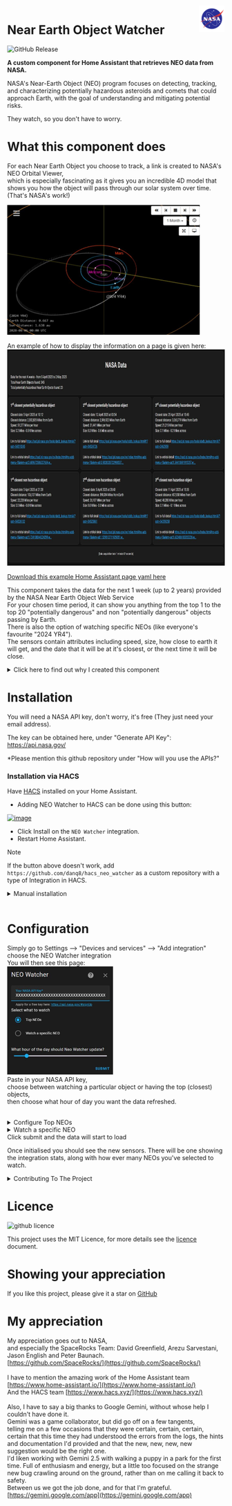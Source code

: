 <img src="https://raw.githubusercontent.com/danq8/hacs_neo_watcher/main/icon.png" alt="Near Earth Object Watcher logo" title="Near Earth Object Watcher" align="right" height="60" />

# Near Earth Object Watcher

![GitHub Release](https://img.shields.io/github/v/release/danq8/hacs_neo_watcher)

**A custom component for Home Assistant that retrieves NEO data from NASA.**

NASA's Near-Earth Object (NEO) program focuses on detecting, tracking, and characterizing potentially hazardous asteroids and comets that could approach Earth, with the goal of understanding and mitigating potential risks.

They watch, so you don't have to worry.

# What this component does
For each Near Earth Object you choose to track, a link is created to NASA's NEO Orbital Viewer,<br/>which is especially fascinating as it gives you an incredible 4D model that shows you how the object will pass through our solar system over time. <br/>(That's NASA's work!)

<img src="https://raw.githubusercontent.com/danq8/hacs_neo_watcher/main/doc/NASA_NEO_Orbital_Viewer.JPG" alt="NASA Near Earth Object Orbital Viewer" title="NASA's Near Earth Object Orbital Viewer" height="300" />

An example of how to display the information on a page is given here:
<img src="https://raw.githubusercontent.com/danq8/hacs_neo_watcher/main/doc/Example_Page.JPG" alt="Near Earth Object Watcher example page" title="Near Earth Object Watcher example page" height="500" />

<a href="https://raw.githubusercontent.com/danq8/hacs_neo_watcher/main/doc/Example_view.yaml" target=”_blank”>Download this example Home Assistant page yaml here</a><br/>

This component takes the data for the next 1 week (up to 2 years) provided by the NASA Near Earth Object Web Service<br />  For your chosen time period, it can show you anything from the top 1 to the top 20 "potentially dangerous" and non "potentially dangerous" objects passing by Earth.<br />There is also the option of watching specific NEOs (like everyone's favourite "2024 YR4").<br />  The sensors contain attributes including speed, size, how close to earth it will get, and the date that it will be at it's closest, or the next time it will be close.<br />

<details><summary>Click here to find out why I created this component</summary>

I created this Home Assistant integration for two reasons

- Because NASA has made this information public
  
  I had been searching for public API's with interesting information that I could display on HA.<br />  I wanted to learn more about what it takes to create an integration and expose entities with attributes.


- Because the NEO project is a testament to human curiosity and ingenuity.

  It's a reminder that science is not just a subject in school; it's a powerful tool for understanding and safeguarding our world.<br />  The more we know, the less we have to fear, and the more we can appreciate the incredible universe we live in.<br />  This component is meant for people who are curious to know how often large, potentially dangerous objects pass us by on a monthly basis.
  
  If you're looking for an early warning system,<br />   the NASA website and the mainstream news organisations will have the information before it's shown here, sorry.
  
  You can find out more about the NASA project here: https://science.nasa.gov/planetary-defense-neoo/<br />  and here: https://cneos.jpl.nasa.gov/ca/neo_ca_intro.html<br />  and here: https://neo.gsfc.nasa.gov/

  You can find out more about the NASA API here: https://api.nasa.gov/
</details>

# Installation

You will need a NASA API key, don't worry, it's free (They just need your email address).

The key can be obtained here, under "Generate API Key": https://api.nasa.gov/

*Please mention this github repository under "How will you use the APIs?"

### Installation via HACS

Have [HACS](https://hacs.xyz/) installed on your Home Assistant.

* Adding NEO Watcher to HACS can be done using this button:

[![image](https://my.home-assistant.io/badges/hacs_repository.svg)](https://my.home-assistant.io/redirect/hacs_repository/?owner=danq8&amp;repository=neo_watcher&amp;category=integration)

* Click Install on the `NEO Watcher` integration.
* Restart Home Assistant.
> [!NOTE]
> If the button above doesn't work, add `https://github.com/danq8/hacs_neo_watcher` as a custom repository with a type of Integration in HACS.

<details><summary>Manual installation</summary>
 
* Copy `neo_watcher`  folder from [latest release](https://github.com/danq8/hacs_neo_watcher/releases/latest) to [`custom_components` folder](https://developers.home-assistant.io/docs/creating_integration_file_structure/#where-home-assistant-looks-for-integrations) in your config directory.
* Restart the Home Assistant.
* go to Settings --> Devices & services, and click on "+ ADD INTEGRATION"
* Search for NEO Watcher, click on the result, enter your API key and click SUBMIT.
</details>
<br/>

# Configuration

Simply go to Settings --> "Devices and services" --> "Add integration"<br/>choose the NEO Watcher integration<br/>
You will then see this page:<br/>
<img src="https://raw.githubusercontent.com/danq8/hacs_neo_watcher/main/doc/Config_Page_1.JPG" alt="NEO Watcher 1st configuration page" title="NEO Watcher 1st configuration page" height="250" /><br/>
Paste in your NASA API key,<br/>choose between watching a particular object or having the top (closest) objects,<br/>then choose what hour of day you want the data refreshed.<br/><br/>

<details><summary>Configure Top NEOs</summary>
<img src="https://raw.githubusercontent.com/danq8/hacs_neo_watcher/main/doc/Config_Page_2a.JPG" alt="NEO Watcher 2nd configuration page" title="NEO Watcher 2nd configuration page" height="250" /><br/>
Here you'll be able to choose how far to look into the future in weeks (Maximum 2 years).<br/>
As well as whether you just want just the first closest top objects (potentially dangerous and non-potentially dangerous) all the way up to the top 20 objects.
</details>
<details><summary>Watch a specific NEO</summary>
<img src="https://raw.githubusercontent.com/danq8/hacs_neo_watcher/main/doc/Config_Page_2b.JPG" alt="NEO Watcher 3rd configuration page" title="NEO Watcher 3rd configuration page" height="250" /><br/>
Here you'll simply need to type in the name or designation of the object.<br/>(You can find these on NASA's NEO page: [https://cneos.jpl.nasa.gov/ca/](https://cneos.jpl.nasa.gov/ca/)<br/>
</details>
Click submit and the data will start to load<br/>

Once initialised you should see the new sensors. There will be one showing the integration stats, along with how ever many NEOs you've selected to watch.



 
<details><summary>Contributing To The Project</summary>
![python badge](https://img.shields.io/badge/Made%20with-Python-orange)
![github contributors](https://img.shields.io/github/contributors/danq8/hacs_neo_watcher?color=orange)
![last commit](https://img.shields.io/github/last-commit/danq8/hacs_neo_watcher?color=orange)

There are several ways of contributing to this project, they include:

- Suggesting new sensors or NEO information as a feature request

  using this link: [Request a feature](https://github.com/danq8/hacs_neo_watcher/issues/new?template=FEATURE-REQUEST.yml)


- Adding new sensors
- Updating or improving the documentation
- Helping answer/fix any issues raised

  For further details see [contributing](/doc/contributing.md) guidelines.
</details>

# Licence

![github licence](https://img.shields.io/badge/Licence-MIT-orange)

This project uses the MIT Licence, for more details see the <a href="/doc/LICENSE">licence</a> document.

# Showing your appreciation

If you like this project, please give it a star on [GitHub](https://github.com/danq8/hacs_neo_watcher)

# My appreciation

My appreciation goes out to NASA,<br/>
and especially the SpaceRocks Team: David Greenfield, Arezu Sarvestani, Jason English and Peter Baunach.<br/>
[https://github.com/SpaceRocks/](https://github.com/SpaceRocks/)<br/><br/>
I have to mention the amazing work of the Home Assistant team [https://www.home-assistant.io/](https://www.home-assistant.io/)<br/>
And the HACS team [https://www.hacs.xyz/](https://www.hacs.xyz/)<br/><br/>
Also, I have to say a big thanks to Google Gemini, without whose help I couldn't have done it.<br/>Gemini was a game collaborator, but did go off on a few tangents,<br/> telling me on a few occasions that they were certain, certain, certain, certain that this time they had understood the errors from the logs, the hints and documentation I'd provided and that the new, new, new, new suggestion would be the right one.<br/>I'd liken working with Gemini 2.5 with walking a puppy in a park for the first time. Full of enthusiasm and energy, but a little too focused on the strange new bug crawling around on the ground, rather than on me calling it back to safety.<br/>Between us we got the job done, and for that I'm grateful.<br/>
[https://gemini.google.com/app](https://gemini.google.com/app)

